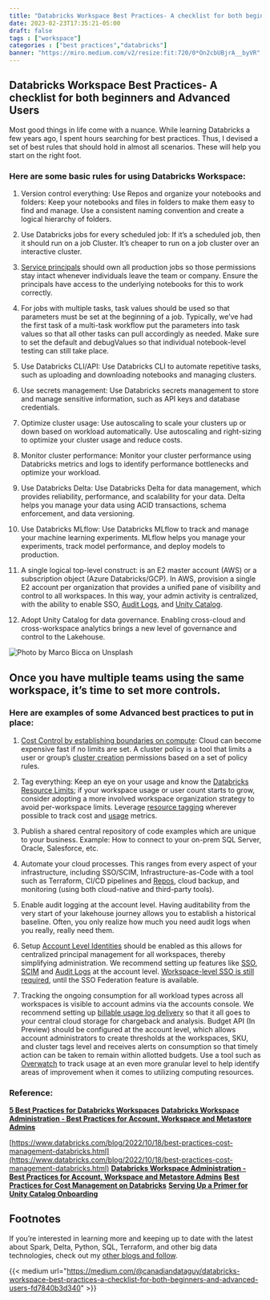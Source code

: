 ```yaml
---
title: "Databricks Workspace Best Practices- A checklist for both beginners and Advanced Users"
date: 2023-02-23T17:35:21-05:00
draft: false
tags : ["workspace"]
categories : ["best practices","databricks"]
banner: "https://miro.medium.com/v2/resize:fit:720/0*On2cbUBjrA__byVR"
---
```


## Databricks Workspace Best Practices- A checklist for both beginners and Advanced Users

Most good things in life come with a nuance. While learning Databricks a few years ago, I spent hours searching for best practices. Thus, I devised a set of best rules that should hold in almost all scenarios. These will help you start on the right foot.

### Here are some basic rules for using Databricks Workspace:

 1. Version control everything: Use Repos and organize your notebooks and folders: Keep your notebooks and files in folders to make them easy to find and manage. Use a consistent naming convention and create a logical hierarchy of folders.

 2. Use Databricks jobs for every scheduled job: If it’s a scheduled job, then it should run on a job Cluster. It’s cheaper to run on a job cluster over an interactive cluster.

 3. [Service principals](https://docs.databricks.com/administration-guide/users-groups/service-principals.html) should own all production jobs so those permissions stay intact whenever individuals leave the team or company. Ensure the principals have access to the underlying notebooks for this to work correctly.

 4. For jobs with multiple tasks, task values should be used so that parameters must be set at the beginning of a job. Typically, we’ve had the first task of a multi-task workflow put the parameters into task values so that all other tasks can pull accordingly as needed. Make sure to set the default and debugValues so that individual notebook-level testing can still take place.

 5. Use Databricks CLI/API: Use Databricks CLI to automate repetitive tasks, such as uploading and downloading notebooks and managing clusters.

 6. Use secrets management: Use Databricks secrets management to store and manage sensitive information, such as API keys and database credentials.

 7. Optimize cluster usage: Use autoscaling to scale your clusters up or down based on workload automatically. Use autoscaling and right-sizing to optimize your cluster usage and reduce costs.

 8. Monitor cluster performance: Monitor your cluster performance using Databricks metrics and logs to identify performance bottlenecks and optimize your workload.

 9. Use Databricks Delta: Use Databricks Delta for data management, which provides reliability, performance, and scalability for your data. Delta helps you manage your data using ACID transactions, schema enforcement, and data versioning.

 10. Use Databricks MLflow: Use Databricks MLflow to track and manage your machine learning experiments. MLflow helps you manage your experiments, track model performance, and deploy models to production.

 11. A single logical top-level construct: is an E2 master account (AWS) or a subscription object (Azure Databricks/GCP). In AWS, provision a single E2 account per organization that provides a unified pane of visibility and control to all workspaces. In this way, your admin activity is centralized, with the ability to enable SSO, [Audit Logs](https://www.databricks.com/blog/2020/06/02/monitor-your-databricks-workspace-with-audit-logs.html), and [Unity Catalog](https://www.databricks.com/blog/2021/05/26/introducing-databricks-unity-catalog-fine-grained-governance-for-data-and-ai-on-the-lakehouse.html).

 12. Adopt Unity Catalog for data governance. Enabling cross-cloud and cross-workspace analytics brings a new level of governance and control to the Lakehouse.

![Photo by [Marco Bicca](https://unsplash.com/@mbicca?utm_source=medium&utm_medium=referral) on [Unsplash](https://unsplash.com?utm_source=medium&utm_medium=referral)](https://cdn-images-1.medium.com/max/12032/0*On2cbUBjrA__byVR)

## Once you have multiple teams using the same workspace, it’s time to set more controls.

### Here are examples of some Advanced best practices to put in place:

 1. [Cost Control by establishing boundaries on compute](https://learn.microsoft.com/en-us/azure/databricks/administration-guide/clusters/policies): Cloud can become expensive fast if no limits are set. A cluster policy is a tool that limits a user or group’s [cluster creation](https://learn.microsoft.com/en-us/azure/databricks/clusters/create-cluster) permissions based on a set of policy rules.

 2. Tag everything: Keep an eye on your usage and know the [Databricks Resource Limits](https://docs.databricks.com/resources/limits.html); if your workspace usage or user count starts to grow, consider adopting a more involved workspace organization strategy to avoid per-workspace limits. Leverage [resource tagging](https://docs.databricks.com/administration-guide/account-settings/usage-detail-tags-aws.html) wherever possible to track cost and [usage](https://docs.databricks.com/administration-guide/account-settings-e2/usage.html) metrics.

 3. Publish a shared central repository of code examples which are unique to your business. Example: How to connect to your on-prem SQL Server, Oracle, Salesforce, etc.

 4. Automate your cloud processes. This ranges from every aspect of your infrastructure, including SSO/SCIM, Infrastructure-as-Code with a tool such as Terraform, CI/CD pipelines and [Repos](https://docs.databricks.com/repos.html), cloud backup, and monitoring (using both cloud-native and third-party tools).

 5. Enable audit logging at the account level. Having auditability from the very start of your lakehouse journey allows you to establish a historical baseline. Often, you only realize how much you need audit logs when you really, really need them.

 6. Setup [Account Level Identities](https://docs.databricks.com/data-governance/unity-catalog/manage-identities.html#account-level-identities) should be enabled as this allows for centralized principal management for all workspaces, thereby simplifying administration. We recommend setting up features like [SSO](https://docs.databricks.com/administration-guide/users-groups/single-sign-on/index.html#set-up-single-sign-on), [SCIM](https://docs.databricks.com/dev-tools/api/latest/scim/scim-account.html) and [Audit Logs](https://docs.databricks.com/administration-guide/account-settings/audit-logs.html) at the account level. [Workspace-level SSO is still required](https://docs.databricks.com/data-governance/unity-catalog/manage-identities.html#how-do-you-manage-sso-for-workspace--and-account-level-identities), until the SSO Federation feature is available.

 7. Tracking the ongoing consumption for all workload types across all workspaces is visible to account admins via the accounts console. We recommend setting up [billable usage log delivery](https://docs.databricks.com/administration-guide/account-settings/billable-usage-delivery.html) so that it all goes to your central cloud storage for chargeback and analysis. Budget API (In Preview) should be configured at the account level, which allows account administrators to create thresholds at the workspaces, SKU, and cluster tags level and receives alerts on consumption so that timely action can be taken to remain within allotted budgets. Use a tool such as [Overwatch](https://databrickslabs.github.io/overwatch/) to track usage at an even more granular level to help identify areas of improvement when it comes to utilizing computing resources.

### Reference:
[**5 Best Practices for Databricks Workspaces**](https://www.databricks.com/blog/2022/03/10/functional-workspace-organization-on-databricks.html)
[**Databricks Workspace Administration - Best Practices for Account, Workspace and Metastore Admins**](https://www.databricks.com/blog/2022/08/26/databricks-workspace-administration-best-practices-for-account-workspace-and-metastore-admins.html)

[https://www.databricks.com/blog/2022/10/18/best-practices-cost-management-databricks.html](https://www.databricks.com/blog/2022/10/18/best-practices-cost-management-databricks.html)
[**Databricks Workspace Administration - Best Practices for Account, Workspace and Metastore Admins**](https://www.databricks.com/blog/2022/08/26/databricks-workspace-administration-best-practices-for-account-workspace-and-metastore-admins.html)
[**Best Practices for Cost Management on Databricks**](https://www.databricks.com/blog/2022/10/18/best-practices-cost-management-databricks.html)
[**Serving Up a Primer for Unity Catalog Onboarding**](https://www.databricks.com/blog/2022/11/22/serving-primer-unity-catalog-onboarding.html)


## Footnotes

If you’re interested in learning more and keeping up to date with the latest about Spark, Delta, Python, SQL, Terraform, and other big data technologies, check out my [other blogs and follow](https://canadiandataguy.medium.com/).






{{< medium url="https://medium.com/@canadiandataguy/databricks-workspace-best-practices-a-checklist-for-both-beginners-and-advanced-users-fd7840b3d340" >}}
